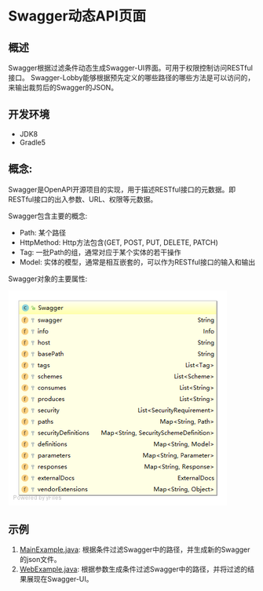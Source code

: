 # Swagger动态API页面

## 概述

Swagger根据过滤条件动态生成Swagger-UI界面。可用于权限控制访问RESTful接口。
Swagger-Lobby能够根据预先定义的哪些路径的哪些方法是可以访问的，来输出裁剪后的Swagger的JSON。

## 开发环境

- JDK8
- Gradle5

## 概念: 

Swagger是OpenAPI开源项目的实现，用于描述RESTful接口的元数据。即RESTful接口的出入参数、URL、权限等元数据。

Swagger包含主要的概念:

- Path: 某个路径
- HttpMethod: Http方法包含(GET, POST, PUT, DELETE, PATCH)
- Tag: 一批Path的组，通常对应于某个实体的若干操作
- Model: 实体的模型，通常是相互嵌套的，可以作为RESTful接口的输入和输出

Swagger对象的主要属性: 

![Swagger](https://raw.githubusercontent.com/tlw-ray/swagger-lobby/master/diagram/Swagger.png)

## 示例

1. [MainExample.java](core/src/main/java/com/winning/dcs/swagger/lobby/MainExample.java): 根据条件过滤Swagger中的路径，并生成新的Swagger的json文件。
2. [WebExample.java](core/src/main/java/com/winning/dcs/swagger/lobby/WebExample.java): 根据参数生成条件过滤Swagger中的路径，并将过滤的结果展现在Swagger-UI。